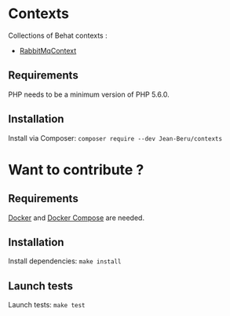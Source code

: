 Contexts
========

Collections of Behat contexts :
 * [RabbitMqContext](./doc/RabbitMqContext.md)


Requirements
------------

PHP needs to be a minimum version of PHP 5.6.0.


Installation
------------

Install via Composer:
`composer require --dev Jean-Beru/contexts`


Want to contribute ?
====================

Requirements
------------

[Docker](https://www.docker.com/) and [Docker Compose](https://docs.docker.com/compose/) are needed.


Installation
------------

Install dependencies: 
`make install`


Launch tests
------------

Launch tests:
`make test`
